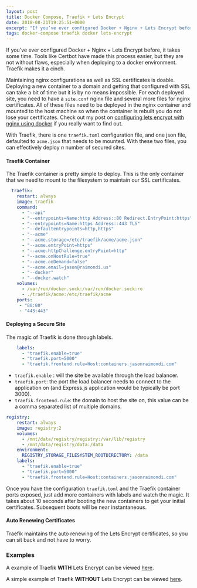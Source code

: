 ```yaml
---
layout: post
title: Docker Compose, Traefik + Lets Encrypt
date: 2018-08-21T19:25:51+0000
excerpt: "If you’ve ever configured Docker + Nginx + Lets Encrypt before, it takes some time. Tools like Certbot have made this process easier, but they are not without flaws, especially when deploying to a docker environment. Traefik makes it a cinch."
tags: docker-compose traefik docker lets-encrypt
---
```


If you’ve ever configured Docker + Nginx + Lets Encrypt before, it takes some time. Tools like Certbot have made this process easier, but they are not without flaws, especially when deploying to a docker environment. Traefik makes it a cinch.

Maintaining nginx configurations as well as  SSL certificates is doable. Deploying a new container to a domain and getting that configured with SSL can take a bit of time but it is by no means impossible. For each deployed site, you need to have a  `site.conf` nginx file and several more files for nginx certificates. All of these files need to be deployed in the nginx container and mounted to the host machine so when the container is rebuilt you do not lose your certificates. Check out my post on [configuring lets encrypt with nginx using docker](./2017-08-22-configure-ssl-lets-encrypt-nginx-docker.md) if you really want to find out.

With Traefik, there is one `traefik.toml` configuration file, and one json file, defaulted to `acme.json` that needs to be mounted. With these two files, you can effectively deploy *n* number of secured sites.

#### Traefik Container

The Traefik container is pretty simple to deploy. This is the only container that we need to mount to the filesystem to maintain our SSL certificates.

```yaml
  traefik:
    restart: always
    image: traefik
    command:
      - "--api"
      - "--entrypoints=Name:http Address::80 Redirect.EntryPoint:https"
      - "--entrypoints=Name:https Address::443 TLS"
      - "--defaultentrypoints=http,https"
      - "--acme"
      - "--acme.storage=/etc/traefik/acme/acme.json"
      - "--acme.entryPoint=https"
      - "--acme.httpChallenge.entryPoint=http"
      - "--acme.onHostRule=true"
      - "--acme.onDemand=false"
      - "--acme.email=jason@raimondi.us"
      - "--docker"
      - "--docker.watch"
    volumes:
      - /var/run/docker.sock:/var/run/docker.sock:ro
      - ./traefik/acme:/etc/traefik/acme
    ports:
     - "80:80"
     - "443:443"
```

#### Deploying a Secure Site

The magic of Traefik is done through labels.

```yaml
    labels:
      - "traefik.enable=true"
      - "traefik.port=5000"
      - "traefik.frontend.rule=Host:containers.jasonraimondi.com"
```

- `traefik.enable` : will the site be available through the load balancer.
- `traefik.port`:  the port the load balancer needs to connect to the application on (and Express.js application would be typically be port 3000).
- `traefik.frontend.rule`: the domain to host the site on, this value can be a comma separated list of multiple domains.

```yaml
registry:
    restart: always
    image: registry:2
    volumes:
      - /mnt/data/registry/registry:/var/lib/registry
      - /mnt/data/registry/data:/data
    environment:
      REGISTRY_STORAGE_FILESYSTEM_ROOTDIRECTORY: /data
    labels:
      - "traefik.enable=true"
      - "traefik.port=5000"
      - "traefik.frontend.rule=Host:containers.jasonraimondi.com"
```

Once you have the configuration `traefik.toml` and the Traefik container  ports exposed, just add more containers with labels and watch the magic. It takes about 10 seconds after booting the new containers to get your initial certificates. Subsequent boots will be near instantaneous.

#### Auto Renewing Certificates

Traefik maintains the auto renewing of the Lets Encrypt certificates, so you can sit back and not have to worry.

### Examples

A example of Traefik **WITH** Lets Encrypt can be viewed [here](https://github.com/jasonraimondi/docker-compose-traefik-example/tree/master/lets-encrypt-example).

A simple example of Traefik **WITHOUT** Lets Encrypt can be viewed [here](https://github.com/jasonraimondi/docker-compose-traefik-example/tree/master/simple-example).

